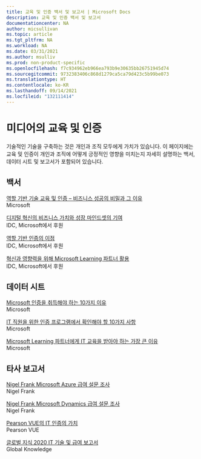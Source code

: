 ```yaml
---
title: 교육 및 인증 백서 및 보고서 | Microsoft Docs
description: 교육 및 인증 백서 및 보고서
documentationcenter: NA
author: micsullivan
ms.topic: article
ms.tgt_pltfrm: NA
ms.workload: NA
ms.date: 03/31/2021
ms.author: msulliv
ms.prod: non-product-specific
ms.openlocfilehash: f7c934962eb966ea793b9e30635bb26751945d74
ms.sourcegitcommit: 9732383406c868d1279ca5ca79d423c5b99be073
ms.translationtype: HT
ms.contentlocale: ko-KR
ms.lasthandoff: 09/14/2021
ms.locfileid: "132111414"
---
```

# <a name="training-and-certification-in-media"></a>미디어의 교육 및 인증

기술적인 기술을 구축하는 것은 개인과 조직 모두에게 가치가 있습니다. 이 페이지에는 교육 및 인증이 개인과 조직에 어떻게 긍정적인 영향을 미치는지 자세히 설명하는 백서, 데이터 시트 및 보고서가 포함되어 있습니다.

## <a name="white-papers"></a>백서

[역할 기반 기술 교육 및 인증 – 비즈니스 성공의 비밀과 그 이유](https://aka.ms/learningwhitepaper)<br/>
Microsoft

[디지털 혁신의 비즈니스 가치와 성장 마인드셋의 기여](https://aka.ms/IDC_DXGrowthMindset)<br/>
IDC, Microsoft에서 후원

[역할 기반 인증의 이점](https://aka.ms/IDC_Role-basedCerts)<br/>
IDC, Microsoft에서 후원

[혁신과 영향력을 위해 Microsoft Learning 파트너 활용](https://aka.ms/LeveragingMicrosoftLearningPartners)<br/>
IDC, Microsoft에서 후원

## <a name="data-sheets"></a>데이터 시트

[Microsoft 인증을 취득해야 하는 10가지 이유](https://aka.ms/10_Reasons_Certification)<br/>
Microsoft

[IT 직원을 위한 인증 프로그램에서 확인해야 할 10가지 사항](https://aka.ms/10_Features_Certifications)<br/>
Microsoft

[Microsoft Learning 파트너에게 IT 교육을 받아야 하는 가장 큰 이유](https://query.prod.cms.rt.microsoft.com/cms/api/am/binary/RWAoRg)<br/>
Microsoft


## <a name="third-party-reports"></a>타사 보고서

[Nigel Frank Microsoft Azure 급여 설문 조사](https://www.nigelfrank.com/microsoft-azure-salary-survey/)<br/>
Nigel Frank 

[Nigel Frank Microsoft Dynamics 급여 설문 조사](https://www.nigelfrank.com/microsoft-dynamics-salary-survey/)<br/>
Nigel Frank

[Pearson VUE의 IT 인증의 가치](https://home.pearsonvue.com/voc)<br/>
Pearson VUE

[글로벌 지식 2020 IT 기술 및 급여 보고서](https://www.globalknowledge.com/us-en/content/salary-report/it-skills-and-salary-report/)<br/>
Global Knowledge
